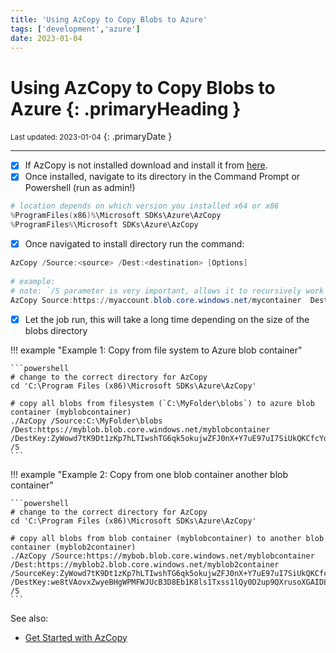 ```yaml
---
title: 'Using AzCopy to Copy Blobs to Azure'
tags: ['development','azure']
date: 2023-01-04
---
```

# Using AzCopy to Copy Blobs to Azure {: .primaryHeading }
<small>Last updated: 2023-01-04</small>
{: .primaryDate }

---

- [x] If AzCopy is not installed download and install it from [here](https://learn.microsoft.com/en-us/azure/storage/common/storage-use-azcopy-v10).
- [x] Once installed, navigate to its directory in the Command Prompt or Powershell (run as admin!)
```powershell
# location depends on which version you installed x64 or x86
%ProgramFiles(x86)%\Microsoft SDKs\Azure\AzCopy
%ProgramFiles%\Microsoft SDKs\Azure\AzCopy
```

- [x] Once navigated to install directory run the command:
```powershell
AzCopy /Source:<source> /Dest:<destination> [Options]
	
# example:
# note: `/S parameter is very important, allows it to recursively work through all files in specified <source> copying to a destination that is in azure works as well.
AzCopy Source:https://myaccount.blob.core.windows.net/mycontainer  Dest:C:\\myfolder /SourceKey:key /S
```

- [x] Let the job run, this will take a long time depending on the size of the blobs directory

!!! example "Example 1: Copy from file system to Azure blob container"

    ```powershell
    # change to the correct directory for AzCopy
    cd 'C:\Program Files (x86)\Microsoft SDKs\Azure\AzCopy'

    # copy all blobs from filesystem (`C:\MyFolder\blobs`) to azure blob container (myblobcontainer)
    ./AzCopy /Source:C:\MyFolder\blobs /Dest:https://myblob.blob.core.windows.net/myblobcontainer /DestKey:ZyWowd7tK9Dt1zKp7hLTIwshTG6qk5okujwZFJ0nX+Y7uE97uI7SiUkQKCfcYdu/8uaRB+n2CqY0fdeDWBL6Hw== /S
    ```

!!! example "Example 2: Copy from one blob container another blob container"

    ```powershell
    # change to the correct directory for AzCopy
    cd 'C:\Program Files (x86)\Microsoft SDKs\Azure\AzCopy'

    # copy all blobs from blob container (myblobcontainer) to another blob container (myblob2container)
    ./AzCopy /Source:https://mybob.blob.core.windows.net/myblobcontainer /Dest:https://myblob2.blob.core.windows.net/myblob2container /SourceKey:ZyWowd7tK9Dt1zKp7hLTIwshTG6qk5okujwZFJ0nX+Y7uE97uI7SiUkQKCfcYdu/8uaRB+n2CqY0fdeDWBL6Hw== /DestKey:we8tVAovxZwyeBHgWPMFWJUcB3D8Eb1K8ls1Txss1lQy0D2up9QXrusoXGAIDLSWBlXfCm3mWMZraPlmEXXFwA== /S
    ```

See also:

* [Get Started with AzCopy](https://learn.microsoft.com/en-us/azure/storage/common/storage-use-azcopy-v10)